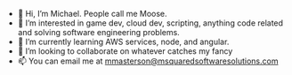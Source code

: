 - 👋 Hi, I’m Michael.  People call me Moose.
- 👀 I’m interested in game dev, cloud dev, scripting, anything code related and solving software engineering problems.
- 🌱 I’m currently learning AWS services, node, and angular.
- 💞️ I’m looking to collaborate on whatever catches my fancy
- 📫 You can email me at mmasterson@msquaredsoftwaresolutions.com

<!---
mgmaster24/mgmaster24 is a ✨ special ✨ repository because its `README.md` (this file) appears on your GitHub profile.
You can click the Preview link to take a look at your changes.
--->
